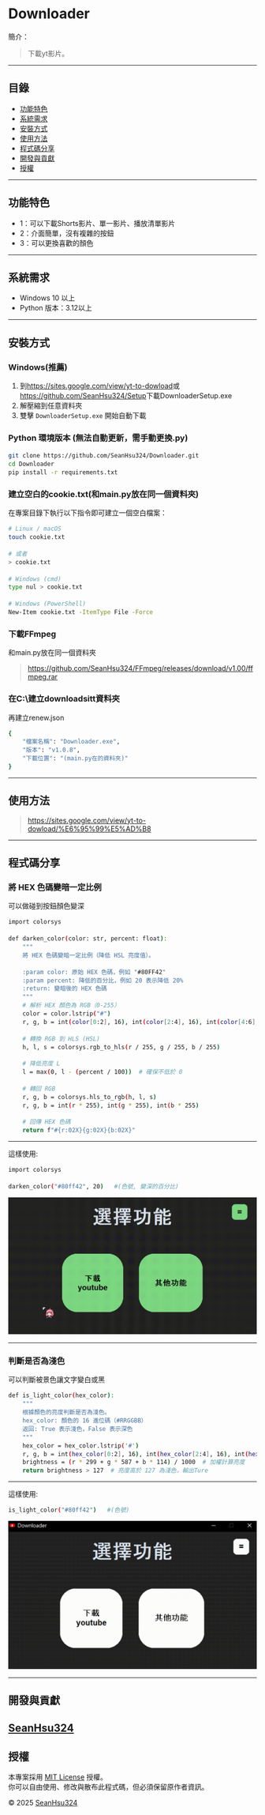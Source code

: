# Downloader

簡介：
> 下載yt影片。

---

## 目錄

- [功能特色](#功能特色)
- [系統需求](#系統需求)
- [安裝方式](#安裝方式)
- [使用方法](#使用方法)
- [程式碼分享](#程式碼分享)
- [開發與貢獻](#開發與貢獻)
- [授權](#授權)

---

## 功能特色

- 1：可以下載Shorts影片、單一影片、播放清單影片
- 2：介面簡單，沒有複雜的按鈕
- 3：可以更換喜歡的顏色

---
## 系統需求

- Windows 10 以上
- Python 版本：3.12以上

---

## 安裝方式

### Windows(推薦)

1. 到<https://sites.google.com/view/yt-to-dowload>或<https://github.com/SeanHsu324/Setup>下載DownloaderSetup.exe
2. 解壓縮到任意資料夾
3. 雙擊 `DownloaderSetup.exe` 開始自動下載

### Python 環境版本 (無法自動更新，需手動更換.py)

```bash
git clone https://github.com/SeanHsu324/Downloader.git
cd Downloader
pip install -r requirements.txt
```
### 建立空白的cookie.txt(和main.py放在同一個資料夾)

在專案目錄下執行以下指令即可建立一個空白檔案：

```bash
# Linux / macOS
touch cookie.txt

# 或者
> cookie.txt

# Windows (cmd)
type nul > cookie.txt

# Windows (PowerShell)
New-Item cookie.txt -ItemType File -Force
```
### 下載FFmpeg
和main.py放在同一個資料夾
> <https://github.com/SeanHsu324/FFmpeg/releases/download/v1.00/ffmpeg.rar>
### 在C:\建立downloadsitt資料夾
再建立renew.json
```bash
{
    "檔案名稱": "Downloader.exe",
    "版本": "v1.0.8",
    "下載位置": "(main.py在的資料夾)"
}
```
---
## 使用方法
> <https://sites.google.com/view/yt-to-dowload/%E6%95%99%E5%AD%B8>
 
---

## 程式碼分享

### 將 HEX 色碼變暗一定比例
可以做碰到按鈕顏色變深
```bash
import colorsys

def darken_color(color: str, percent: float):
    """
    將 HEX 色碼變暗一定比例（降低 HSL 亮度值）。
    
    :param color: 原始 HEX 色碼，例如 "#80FF42"
    :param percent: 降低的百分比，例如 20 表示降低 20%
    :return: 變暗後的 HEX 色碼
    """
    # 解析 HEX 顏色為 RGB（0-255）
    color = color.lstrip("#")
    r, g, b = int(color[0:2], 16), int(color[2:4], 16), int(color[4:6], 16)

    # 轉換 RGB 到 HLS (HSL)
    h, l, s = colorsys.rgb_to_hls(r / 255, g / 255, b / 255)

    # 降低亮度 L
    l = max(0, l - (percent / 100))  # 確保不低於 0

    # 轉回 RGB
    r, g, b = colorsys.hls_to_rgb(h, l, s)
    r, g, b = int(r * 255), int(g * 255), int(b * 255)

    # 回傳 HEX 色碼
    return f"#{r:02X}{g:02X}{b:02X}"
```
---
這樣使用:
```bash
import colorsys

darken_color("#80ff42", 20)   #(色號, 變深的百分比)
```
![展示](assets/變深.gif)

---

### 判斷是否為淺色
可以判斷被景色讓文字變白或黑
```bash
def is_light_color(hex_color):
    """
    根據顏色的亮度判斷是否為淺色。
    hex_color: 顏色的 16 進位碼（#RRGGBB）
    返回: True 表示淺色，False 表示深色
    """
    hex_color = hex_color.lstrip('#')
    r, g, b = int(hex_color[0:2], 16), int(hex_color[2:4], 16), int(hex_color[4:6], 16)
    brightness = (r * 299 + g * 587 + b * 114) / 1000  # 加權計算亮度
    return brightness > 127  # 亮度高於 127 為淺色，輸出Ture
```
---
這樣使用:
```bash
is_light_color("#80ff42")   #(色號)
```
![展示2](assets/文字變色.gif)

---
## 開發與貢獻
[SeanHsu324](https://github.com/SeanHsu324)
---
## 授權

本專案採用 [MIT License](LICENSE) 授權。  
你可以自由使用、修改與散布此程式碼，但必須保留原作者資訊。  

© 2025 [SeanHsu324](https://github.com/SeanHsu324)


